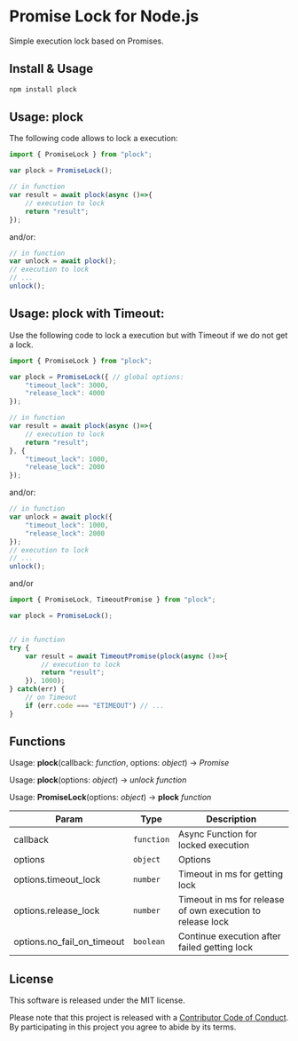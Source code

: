# Promise Lock for Node.js

Simple execution lock based on Promises.

## Install & Usage

```sh
npm install plock
```

## Usage: plock

The following code allows to lock a execution:

```js
import { PromiseLock } from "plock";

var plock = PromiseLock();

// in function
var result = await plock(async ()=>{
	// execution to lock
	return "result";
});
```

and/or:

```js
// in function
var unlock = await plock();
// execution to lock
// ...
unlock();
```


## Usage: plock with Timeout:

Use the following code to lock a execution but with Timeout if we do not get
a lock. 

```js
import { PromiseLock } from "plock";

var plock = PromiseLock({ // global options:
	"timeout_lock": 3000,
	"release_lock": 4000
});

// in function
var result = await plock(async ()=>{
	// execution to lock
	return "result";
}, {
	"timeout_lock": 1000,
	"release_lock": 2000
});
```


and/or:

```js
// in function
var unlock = await plock({
	"timeout_lock": 1000,
	"release_lock": 2000
});
// execution to lock
// ...
unlock();
```

and/or

```js
import { PromiseLock, TimeoutPromise } from "plock";

var plock = PromiseLock();


// in function
try {
	var result = await TimeoutPromise(plock(async ()=>{
		// execution to lock
		return "result";
	}), 1000);
} catch(err) {
	// on Timeout
	if (err.code === "ETIMEOUT") // ...
}
```

## Functions

Usage: **plock**(callback: *function*, options: *object*) -> *Promise*

Usage: **plock**(options: *object*) -> *unlock function*

Usage: **PromiseLock**(options: *object*) -> **plock** *function*

| Param | Type | Description |
|---|----|---|
| callback | `function` | Async Function for locked execution |
| options | `object` | Options |
| options.timeout_lock | `number` | Timeout in ms for getting lock  |
| options.release_lock | `number` | Timeout in ms for release of own execution to release lock |
| options.no\_fail\_on\_timeout | `boolean` | Continue execution after failed getting lock |


## License

This software is released under the MIT license.

Please note that this project is released with a [Contributor Code of Conduct](CODE_OF_CONDUCT.md). By participating in this project you agree to abide by its terms.
